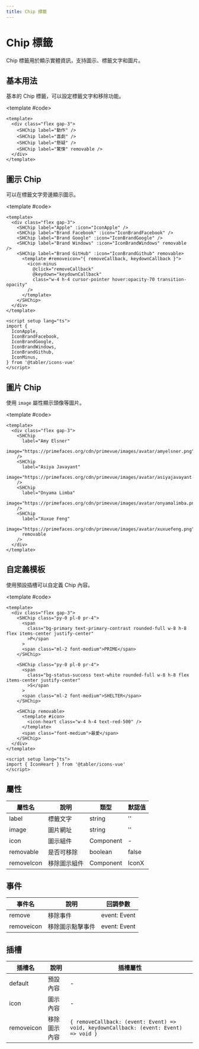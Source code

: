 ```yaml
---
title: Chip 標籤
---
```


# Chip 標籤

Chip 標籤用於顯示實體資訊，支持圖示、標籤文字和圖片。

## 基本用法

基本的 Chip 標籤，可以設定標籤文字和移除功能。

<Demo>
  <BasicDemo />
  
  <template #code>

```vue
<template>
  <div class="flex gap-3">
    <SHChip label="動作" />
    <SHChip label="喜劇" />
    <SHChip label="懸疑" />
    <SHChip label="驚悚" removable />
  </div>
</template>
```

  </template>
</Demo>

## 圖示 Chip

可以在標籤文字旁邊顯示圖示。

<Demo>
  <IconDemo />
  
  <template #code>

```vue
<template>
  <div class="flex gap-3">
    <SHChip label="Apple" :icon="IconApple" />
    <SHChip label="Brand Facebook" :icon="IconBrandFacebook" />
    <SHChip label="Brand Google" :icon="IconBrandGoogle" />
    <SHChip label="Brand Windows" :icon="IconBrandWindows" removable />
    <SHChip label="Brand GitHub" :icon="IconBrandGithub" removable>
      <template #removeicon="{ removeCallback, keydownCallback }">
        <icon-minus
          @click="removeCallback"
          @keydown="keydownCallback"
          class="w-4 h-4 cursor-pointer hover:opacity-70 transition-opacity"
        />
      </template>
    </SHChip>
  </div>
</template>

<script setup lang="ts">
import {
  IconApple,
  IconBrandFacebook,
  IconBrandGoogle,
  IconBrandWindows,
  IconBrandGithub,
  IconMinus,
} from '@tabler/icons-vue'
</script>
```

  </template>
</Demo>

## 圖片 Chip

使用 `image` 屬性顯示頭像等圖片。

<Demo>
  <ImageDemo />
  
  <template #code>

```vue
<template>
  <div class="flex gap-3">
    <SHChip
      label="Amy Elsner"
      image="https://primefaces.org/cdn/primevue/images/avatar/amyelsner.png"
    />
    <SHChip
      label="Asiya Javayant"
      image="https://primefaces.org/cdn/primevue/images/avatar/asiyajavayant.png"
    />
    <SHChip
      label="Onyama Limba"
      image="https://primefaces.org/cdn/primevue/images/avatar/onyamalimba.png"
    />
    <SHChip
      label="Xuxue Feng"
      image="https://primefaces.org/cdn/primevue/images/avatar/xuxuefeng.png"
      removable
    />
  </div>
</template>
```

  </template>
</Demo>

## 自定義模板

使用預設插槽可以自定義 Chip 內容。

<Demo>
  <TemplateDemo />
  
  <template #code>

```vue
<template>
  <div class="flex gap-3">
    <SHChip class="py-0 pl-0 pr-4">
      <span
        class="bg-primary text-primary-contrast rounded-full w-8 h-8 flex items-center justify-center"
        >P</span
      >
      <span class="ml-2 font-medium">PRIME</span>
    </SHChip>

    <SHChip class="py-0 pl-0 pr-4">
      <span
        class="bg-status-success text-white rounded-full w-8 h-8 flex items-center justify-center"
        >S</span
      >
      <span class="ml-2 font-medium">SHELTER</span>
    </SHChip>

    <SHChip removable>
      <template #icon>
        <icon-heart class="w-4 h-4 text-red-500" />
      </template>
      <span class="font-medium">最愛</span>
    </SHChip>
  </div>
</template>

<script setup lang="ts">
import { IconHeart } from '@tabler/icons-vue'
</script>
```

  </template>
</Demo>

## 屬性

| 屬性名     | 說明         | 類型      | 默認值 |
| ---------- | ------------ | --------- | ------ |
| label      | 標籤文字     | string    | ''     |
| image      | 圖片網址     | string    | ''     |
| icon       | 圖示組件     | Component | -      |
| removable  | 是否可移除   | boolean   | false  |
| removeIcon | 移除圖示組件 | Component | IconX  |

## 事件

| 事件名     | 說明             | 回調參數     |
| ---------- | ---------------- | ------------ |
| remove     | 移除事件         | event: Event |
| removeicon | 移除圖示點擊事件 | event: Event |

## 插槽

| 插槽名     | 說明         | 插槽屬性                                                                              |
| ---------- | ------------ | ------------------------------------------------------------------------------------- |
| default    | 預設內容     | -                                                                                     |
| icon       | 圖示內容     | -                                                                                     |
| removeicon | 移除圖示內容 | `{ removeCallback: (event: Event) => void, keydownCallback: (event: Event) => void }` |

<script setup>
import { SHConfigProvider } from '@/index'
import BasicDemo from '@/components/Chip/demos/BasicDemo.vue'
import IconDemo from '@/components/Chip/demos/IconDemo.vue'
import ImageDemo from '@/components/Chip/demos/ImageDemo.vue'
import TemplateDemo from '@/components/Chip/demos/TemplateDemo.vue'
</script>
